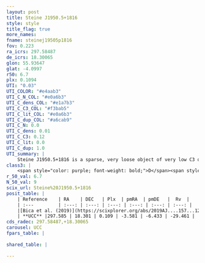```yaml
---
layout: post
title: Steine J1950.5+1816
style: style
title_flag: true
more_names: 
fname: steinej19505p1816
fov: 0.223
ra_icrs: 297.58487
de_icrs: 18.30065
glon: 55.93647
glat: -4.0997
r50: 6.7
plx: 0.1094
UTI: "0.03"
UTI_COLOR: "#e4aab3"
UTI_C_N_COL: "#e0a6b3"
UTI_C_dens_COL: "#e1a7b3"
UTI_C_C3_COL: "#f3bab5"
UTI_C_lit_COL: "#e0a6b3"
UTI_C_dup_COL: "#a6cab9"
UTI_C_N: 0.0
UTI_C_dens: 0.01
UTI_C_C3: 0.12
UTI_C_lit: 0.0
UTI_C_dup: 1.0
UTI_summary: |
    Steine J1950.5+1816 is a sparse, very loose object of very low C3 quality. It is rarely studied in the literature, with no articles listed in the last 6 years.<br><br><span style="color: #99180f; font-weight: bold;">Warning: </span>contains less than 25 stars with <i>P>0.5</i> estimated.
class3: |
    <span style="color: purple; font-weight: bold;">D</span><span style="color: red; font-weight: bold;">C</span>
r_50_val: 6.7
N_50_val: 9
scix_url: Steine%20J1950.5+1816
posit_table: |
    | Reference    | RA    | DEC   | Plx  | pmRA  | pmDE   |  Rv  |
    | :---         | :---: | :---: | :---: | :---: | :---: | :---: |
    |[Bica et al. (2019)](https://scixplorer.org/abs/2019AJ....157...12B) | 297.64 | 18.284 | -- | -- | -- | -- |
    | **UCC** |297.585 | 18.301 | 0.109 | -3.581 | -6.433 | -29.461 | 
cds_radec: 297.58487,+18.30065
carousel: UCC
fpars_table: |
    
shared_table: |
    
---
```

